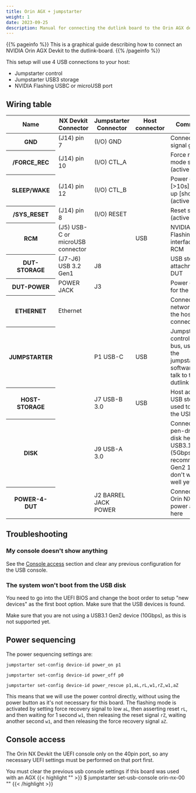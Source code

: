 ```yaml
---
title: Orin AGX + jumpstarter
weight: 1
date: 2023-09-25
description: Manual for connecting the dutlink board to the Orin AGX devkit.
---
```


{{% pageinfo %}}
This is a graphical guide describing how to connect an NVIDIA Orin AGX Devkit
to the dutlink-board.
{{% /pageinfo %}}

This setup will use 4 USB connections to your host:

* Jumpstarter control
* Jumpstarter USB3 storage
* NVIDIA Flashing USBC or microUSB port
## Wiring table
<table class="table">
  <thead>
    <tr>
        <th scope="col">Name</th>
        <th scope="col">NX Devkit Connector</th>
        <th scope="col">Jumpstarter Connector</th>
        <th scope="col">Host connector</th>
        <th scope="col">Comments</th>
    </tr>
  </thead>
  <tbody>
    <tr>
        <th scope="row">GND</th>
        <td>(J14) pin 7</td>
        <td>(I/O) GND</td>
        <td></td>
        <td>Connecting signal ground</td>
    </tr>
    <tr>
        <th scope="row">/FORCE_REC</th>
        <td>(J14) pin 10</td>
        <td>(I/O) CTL_A</td>
        <td></td>
        <td>Force recovery mode signal (active low)</td>
    </tr>
    <tr>
        <th scope="row">SLEEP/WAKE</th>
        <td>(J14) pin 12</td>
        <td>(I/O) CTL_B</td>
        <td></td>
        <td>Power down [>10s], Power up [short] (active low)</td>
    </tr>
    <tr>
        <th scope="row">/SYS_RESET</th>
        <td>(J14) pin 8</td>
        <td>(I/O) RESET</td>
        <td></td>
        <td>Reset signal (active low)</td>
    </tr>
    <tr>
        <th scope="row">RCM</th>
        <td>(J5) USB-C or microUSB connector</td>
        <td></td>
        <td>USB</td>
        <td>NVIDIA Flashing interface for RCM</td>
    </tr>
    <tr>
        <th scope="row">DUT-STORAGE</th>
        <td>(J7-J6) USB 3.2 Gen1</td>
        <td>J8</td>
        <td></td>
        <td>USB storage attachment to DUT</td>
    </tr>
    <tr>
        <th scope="row">DUT-POWER</th>
        <td>POWER JACK</td>
        <td>J3</td>
        <td></td>
        <td>Power output for the DUT</td>
    </tr>
     <tr>
        <th scope="row">ETHERNET</th>
        <td>Ethernet</td>
        <td></td>
        <td></td>
        <td>Connect to a network where the host is also connected</td>
    </tr>
    <tr>
        <th scope="row">JUMPSTARTER</th>
        <td></td>
        <td>P1 USB-C</td>
        <td>USB</td>
        <td>Jumpstarter control USB bus, used by the jumpstarter software to talk to the
            dutlink-board</td>
    </tr>
    <tr>
        <th scope="row">HOST-STORAGE</th>
        <td></td>
        <td>J7 USB-B 3.0</td>
        <td>USB</td>
        <td>Host access to USB storage, used to write the USB disk</td>
    </tr>
    <tr>
        <th scope="row">DISK</th>
        <td></td>
        <td>J9 USB-A 3.0 </td>
        <td></td>
        <td>Connect a pen-drive or disk here. USB3.1 Gen1 (5Gbps recommended, Gen2 10Gbps don't work well yet)</td>
    </tr>
    <tr>
        <th scope="row">POWER-4-DUT</th>
        <td></td>
        <td>J2 BARREL JACK POWER</td>
        <td></td>
        <td>Connect the Orin NX Devkit power adapter here</td>
    </tr>
  </tbody>
</table>

## Troubleshooting
### My console doesn't show anything
See the [Console access](#console-access) section and clear any previous configuration for the USB console.


### The system won't boot from the USB disk
You need to go into the UEFI BIOS and change the boot order to setup "new devices"
as the first boot option. Make sure that the USB devices is found.

Make sure that you are not using a USB3.1 Gen2 device (10Gbps), as this is not supported yet.

## Power sequencing

The power sequencing settings are:

`jumpstarter set-config device-id power_on p1`

`jumpstarter set-config device-id power_off p0`

`jumpstarter set-config device-id power_rescue p1,aL,rL,w1,rZ,w1,aZ`

This means that we will use the power control directly, without using the power button as it's not necessary for this
board. The flashing mode is activated by setting force recovery signal to low `aL`, then asserting reset `rL`, and then
waiting for 1 second `w1`, then releasing the reset signal `rZ`, waiting another second `w1`, and then releasing the
force recovery signal `aZ`.

## Console access
The Orin NX Devkit the UEFI console only on the 40pin port, so any necessary UEFI settings must be performed
on that port first.

You must clear the previous usb console settings if this board was used with an AGX
{{< highlight "" >}}
$ jumpstarter set-usb-console orin-nx-00 ""
{{< /highlight >}}

